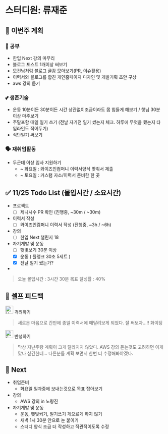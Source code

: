 # 스터디원: 류재준

## 🚀 이번주 계획

### 📝 공부
- 한입 Next 강의 마무리
- 블로그 포스트 1개이상 써보기
- 모건님처럼 블로그 글감 모아보기(PR, 이슈활용)
- 이력서와 블로그를 합친 개인홈페이지 디자인 및 개발기획 초안 구상
- aws 강의 듣기
### 💕 생존기술
- 운동 10분이든 30분이든 시간 상관없이조금이라도 몸 힘들게 해보기 / 햇님 30분이상 마주보기
- 주말포함 매일 일기 쓰기 (전날 자기전 일기 썼는지 체크. 하루에 무엇을 했는지 타임라인도 적어두기)
- 식단일기 써보기
### 🗣️ 재취업활동
- 두군데 이상 입사 지원하기
  - ~ 화요일 : 와이즈인컴퍼니 이력서양식 맞춰서 제출
  - ~ 토요일 : 커스텀 자소/이력서 준비한 한 곳



## ✅ 11/25 Todo List (몰입시간 / 소요시간)

- 프로젝트
  - [ ] 제니시수 PR 확인 (진행중, ~30m / ~30m)  
- 이력서 작성
  - [ ] 와이즈인컴퍼니 이력서 작성 (진행중, ~3h / ~6h)
- 강의
  - [ ] 한입 Next 챌린지 18
- 자기계발 및 운동
  - [ ] 햇빛보기 30분 이상
  - [x] 운동 ( 플랭크 30초 5세트 )
  - [x] 전날 일기 썼는가?
- 

> 오늘 몰입시간 : 3시간 30분
> 목표 달성률 : 40%

## 🎉 셀프 피드백

<img src="https://raw.githubusercontent.com/Tarikul-Islam-Anik/Animated-Fluent-Emojis/master/Emojis/Smilies/Hugging%20Face.png" alt="Hugging Face" width="25" height="25"> 격려하기</img>

>  새로운 마음으로 간만에 종일 이력서에 매달려보게 되었다. 잘 써보자...!! 화이팅


<img src="https://raw.githubusercontent.com/Tarikul-Islam-Anik/Animated-Fluent-Emojis/master/Emojis/Smilies/Face%20with%20Monocle.png" alt="Face with Monocle" width="25" height="25"> 반성하기</img>

> 막상 지난주랑 계획이 크게 달라지지 않았다. AWS 강의 듣는것도 고려하면 이게 맞나 싶긴한데... 다른분들 계획 보면서 한번 더 수정해봐야겠다.

## 🌱 Next

- 취업준비
  - 화요일 일과중에 보내는것으로 목표 잡아보기
- 강의
  - AWS 강의 in 노량진
- 자기계발 및 운동
  - 운동, 햇빛쐬기, 일기쓰기 게으르게 하지 않기
  - 새벽 1시 30분 안으로 눈 붙이기
  - 스터디 양식 조금 더 작성하고 직관적이도록 수정
